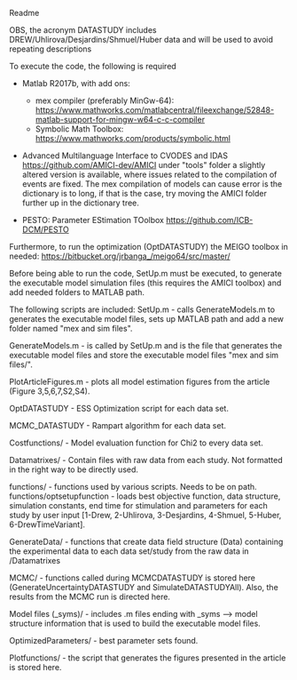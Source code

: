Readme 

OBS, the acronym DATASTUDY includes DREW/Uhlirova/Desjardins/Shmuel/Huber data and will be used to avoid repeating descriptions 


To execute the code, the following is required

- Matlab R2017b, with add ons: 
    - mex compiler (preferably MinGw-64): https://www.mathworks.com/matlabcentral/fileexchange/52848-matlab-support-for-mingw-w64-c-c-compiler
    - Symbolic Math Toolbox: https://www.mathworks.com/products/symbolic.html

- Advanced Multilanguage Interface to CVODES and IDAS https://github.com/AMICI-dev/AMICI
    under "tools" folder a slightly altered version is available, where issues related to the compilation of events are fixed. 
    The mex compilation of models can cause error is the dictionary is to long, if that is the case, try moving the AMICI folder further up in the dictionary tree. 

- PESTO: Parameter EStimation TOolbox https://github.com/ICB-DCM/PESTO

Furthermore, to run the optimization (OptDATASTUDY) the MEIGO toolbox in needed: https://bitbucket.org/jrbanga_/meigo64/src/master/

Before being able to run the code, SetUp.m must be executed, to generate the executable model simulation files (this requires the AMICI toolbox) and add needed folders to MATLAB path.



The following scripts are included:
SetUp.m - calls GenerateModels.m to generates the executable model files, sets up MATLAB path and add a new folder named "mex and sim files".

GenerateModels.m - is called by SetUp.m and is the file that generates the executable model files and store the executable model files "mex and sim files/".

PlotArticleFigures.m - plots all model estimation figures from the article (Figure 3,5,6,7,S2,S4).

OptDATASTUDY - ESS Optimization script for each data set. 

MCMC_DATASTUDY - Rampart algorithm for each data set.

Costfunctions/ - Model evaluation function for Chi2 to every data set.

Datamatrixes/ - Contain files with raw data from each study. Not formatted in the right way to be directly used.

functions/ - functions used by various scripts. Needs to be on path.
functions/optsetupfunction - loads best objective function,  data structure, simulation constants, end time for stimulation and parameters for each study by user input [1-Drew, 2-Uhlirova, 3-Desjardins, 4-Shmuel, 5-Huber, 6-DrewTimeVariant].

GenerateData/ - functions that create data field structure (Data) containing the experimental data to each data set/study from the raw data in /Datamatrixes

MCMC/ - functions called during MCMCDATASTUDY is stored here (GenerateUncertaintyDATASTUDY and SimulateDATASTUDYAll). Also, the results from the MCMC run is directed here. 

Model files (_syms)/ - includes .m files ending with _syms --> model structure information that is used to build the executable model files.

OptimizedParameters/ - best parameter sets found.

Plotfunctions/ - the script that generates the figures presented in the article is stored here. 
